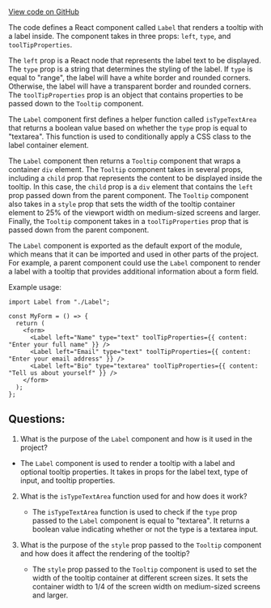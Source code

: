 [View code on GitHub](/src/components/Label.tsx)

The code defines a React component called `Label` that renders a tooltip with a label inside. The component takes in three props: `left`, `type`, and `toolTipProperties`. 

The `left` prop is a React node that represents the label text to be displayed. The `type` prop is a string that determines the styling of the label. If `type` is equal to "range", the label will have a white border and rounded corners. Otherwise, the label will have a transparent border and rounded corners. The `toolTipProperties` prop is an object that contains properties to be passed down to the `Tooltip` component.

The `Label` component first defines a helper function called `isTypeTextArea` that returns a boolean value based on whether the `type` prop is equal to "textarea". This function is used to conditionally apply a CSS class to the label container element.

The `Label` component then returns a `Tooltip` component that wraps a container `div` element. The `Tooltip` component takes in several props, including a `child` prop that represents the content to be displayed inside the tooltip. In this case, the `child` prop is a `div` element that contains the `left` prop passed down from the parent component. The `Tooltip` component also takes in a `style` prop that sets the width of the tooltip container element to 25% of the viewport width on medium-sized screens and larger. Finally, the `Tooltip` component takes in a `toolTipProperties` prop that is passed down from the parent component.

The `Label` component is exported as the default export of the module, which means that it can be imported and used in other parts of the project. For example, a parent component could use the `Label` component to render a label with a tooltip that provides additional information about a form field. 

Example usage:

```
import Label from "./Label";

const MyForm = () => {
  return (
    <form>
      <Label left="Name" type="text" toolTipProperties={{ content: "Enter your full name" }} />
      <Label left="Email" type="text" toolTipProperties={{ content: "Enter your email address" }} />
      <Label left="Bio" type="textarea" toolTipProperties={{ content: "Tell us about yourself" }} />
    </form>
  );
};
```
## Questions: 
 1. What is the purpose of the `Label` component and how is it used in the project?
   - The `Label` component is used to render a tooltip with a label and optional tooltip properties. It takes in props for the label text, type of input, and tooltip properties.
   
2. What is the `isTypeTextArea` function used for and how does it work?
   - The `isTypeTextArea` function is used to check if the `type` prop passed to the `Label` component is equal to "textarea". It returns a boolean value indicating whether or not the type is a textarea input.
   
3. What is the purpose of the `style` prop passed to the `Tooltip` component and how does it affect the rendering of the tooltip?
   - The `style` prop passed to the `Tooltip` component is used to set the width of the tooltip container at different screen sizes. It sets the container width to 1/4 of the screen width on medium-sized screens and larger.